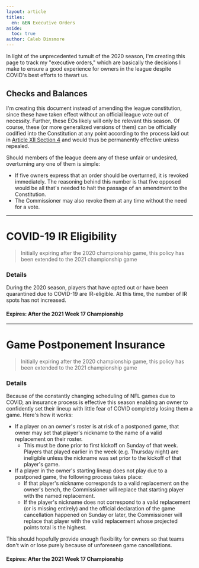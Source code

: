 ```yaml
---
layout: article
titles:
  en: &EN Executive Orders
aside:
  toc: true
author: Caleb Dinsmore
---
```


In light of the unprecedented tumult of the 2020 season, I'm creating this page to track my "executive orders," which are basically the decisions I make to ensure a good experience for owners in the league despite COVID's best efforts to thwart us.

## Checks and Balances

I'm creating this document instead of amending the league constitution, since these have taken effect without an official league vote out of necessity. Further, these EOs likely will only be relevant this season. Of course, these (or more generalized versions of them) can be officially codified into the Constitution at any point according to the process laid out in [Article XII Section 4](https://edusports.us/misc/constitution.html#article-xii---creating-new-league-rules) and would thus be permanently effective unless repealed.

Should members of the league deem any of these unfair or undesired, overturning any one of them is simple:

- If five owners express that an order should be overturned, it is revoked immediately. The reasoning behind this number is that five opposed would be all that's needed to halt the passage of an amendment to the Constitution.
- The Commissioner may also revoke them at any time without the need for a vote.

---

# COVID-19 IR Eligibility

> Initially expiring after the 2020 championship game, this policy has been extended to the 2021 championship game

### Details

During the 2020 season, players that have opted out or have been quarantined due to COVID-19 are IR-eligible. At this time, the number of IR spots has not increased.

#### Expires: After the 2021 Week 17 Championship

---

# Game Postponement Insurance

> Initially expiring after the 2020 championship game, this policy has been extended to the 2021 championship game

### Details

Because of the constantly changing scheduling of NFL games due to COVID, an insurance process is effective this season enabling an owner to confidently set their lineup with little fear of COVID completely losing them a game. Here's how it works:

- If a player on an owner's roster is at risk of a postponed game, that owner may set that player's nickname to the name of a valid replacement on their roster.
  - This must be done prior to first kickoff on Sunday of that week. Players that played earlier in the week (e.g. Thursday night) are ineligible unless the nickname was set prior to the kickoff of that player's game.
- If a player in the owner's starting lineup does not play due to a postponed game, the following process takes place:
  - If that player's nickname corresponds to a valid replacement on the owner's bench, the Commissioner will replace that starting player with the named replacement.
  - If the player's nickname does not correspond to a valid replacement (or is missing entirely) and the official declaration of the game cancellation happened on Sunday or later, the Commissioner will replace that player with the valid replacement whose projected points total is the highest.

This should hopefully provide enough flexibility for owners so that teams don't win or lose purely because of unforeseen game cancellations.

#### Expires: After the 2021 Week 17 Championship
